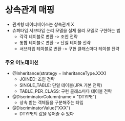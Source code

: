 # 상속관계 매핑 
- 관계형 데이터베이스는 상속관계 X
- 슈퍼타입 서브타입 논리 모델을 실제 물리 모델로 구현하는 법 
  - 각각 테이블로 변환 -> 조인 전략 
  - 통합 테이블로 변환 -> 단일 테이블 전략 
  - 서브타입 테이블로 변환 -> 구현 클래스마다 테이블 전략
  
### 주요 어노테이션 
- @Inheritance(strategy = InheritanceType.XXX)
  - JOINED: 조인 전략 
  - SINGLE_TABLE: 단일 테이블(JPA 기본 전략)
  - TABLE_PER_CLASS: 구현 클래스마다 테이블 전략 
- @DiscriminatorColumn(name = "DTYPE")
  - 상속 받는 객체들을 구분해주는 타입 
- @DiscriminatorValue("XXX") 
  - DTYPE의 값을 넣어줄 수 있다    